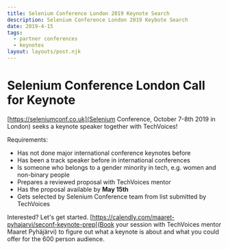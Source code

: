 ```yaml
---
title: Selenium Conference London 2019 Keynote Search
description: Selenium Conference London 2019 Keybote Search
date: 2019-4-15
tags:
  - partner conferences
  - keynotes
layout: layouts/post.njk
---
```


# Selenium Conference London Call for Keynote

[https://seleniumconf.co.uk](Selenium Conference, October 7-8th 2019 in London) seeks a keynote speaker together with TechVoices!

Requirements:

   * Has not done major international conference keynotes before
   * Has been a track speaker before in international conferences
   * Is someone who belongs to a gender minority in tech, e.g. women and non-binary people
   * Prepares a reviewed proposal with TechVoices mentor
   * Has the proposal available by **May 15th**
   * Gets selected by Selenium Conference team from list submitted by TechVoices

Interested? Let's get started. [https://calendly.com/maaret-pyhajarvi/seconf-keynote-prep[(Book
your session with TechVoices mentor Maaret Pyhäjärvi) to figure
out what a keynote is about and what you could offer for the 600 person audience.
